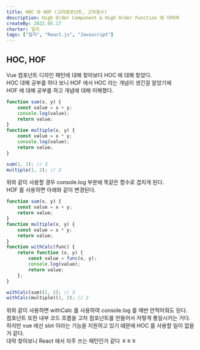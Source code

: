 ```yaml
---
title: HOC 와 HOF (고차컴포넌트, 고차함수)
description: High Order Component & High Order Function 에 대하여
createBy: 2022.05.17
charter: 일지
tags: ["일지", "React.js", "Javascript"]
---
```


## HOC, HOF

Vue 컴포넌트 디자인 패턴에 대해 찾아보다 HOC 에 대해 찾았다.  
HOC 대해 공부를 하다 보니 HOF 에서 HOC 라는 개념이 생긴걸 알았기에  
HOF 에 대해 공부를 하고 개념에 대해 이해했다.

```js
function sum(x, y) {
    const value = x + y;
    console.log(value);
    return value;
}
function multiple(x, y) {
    const value = x * y;
    console.log(value);
    return value;
}

sum(1, 2); // 3
multiple(1, 2); // 2
```

위와 같이 사용할 경우 console.log 부분에 똑같은 함수로 겹치게 된다.  
HOF 를 사용하면 아래와 같이 변경된다.

```js
function sum(x, y) {
    const value = x + y;
    return value;
}
function multiple(x, y) {
    const value = x * y;
    return value;
}
function withCalc(func) {
    return function (x, y) {
        const value = func(x, y);
        console.log(value);
        return value;
    };
}

withCalc(sum)(1, 2); // 3
withCalc(multiple)(1, 2); // 2
```

위와 같이 사용하면 withCalc 를 사용하여 console.log 를 매번 안적어줘도 된다.  
컴포넌트 또한 내부 코드 흐름을 고차 컴포넌트를 만들어서 저렇게 통일시키는 거다.  
하지만 vue 에선 slot 이라는 기능을 지원하고 있기 떄문에 HOC 를 사용할 일이 없을거 같다.  
대략 찾아보니 React 에서 자주 쓰는 패턴인거 같다 ㅎㅎㅎ
